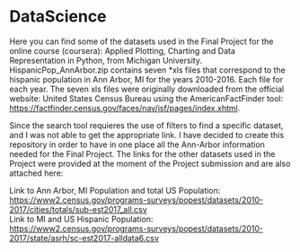 # DataScience

Here you can find some of the datasets used in the Final Project for the online course (coursera): Applied Plotting, Charting and Data Representation in Python, from Michigan University.  
HispanicPop_AnnArbor.zip contains seven *xls files that correspond to the hispanic population in Ann Arbor, MI for the years 2010-2016. Each file for each year.
The seven xls files were originally downloaded from the official website: United States Census Bureau using the AmericanFactFinder tool: https://factfinder.census.gov/faces/nav/jsf/pages/index.xhtml.

Since the search tool requieres the use of filters to find a specific dataset, and I was not able to get the appropriate link. I have decided to create this repository in order to have in one place all the Ann-Arbor information needed for the Final Project.  The links for the other datasets used in the Project were provided at the moment of the Project submission and are also attached here:

Link to Ann Arbor, MI Population and  total US Population:    https://www2.census.gov/programs-surveys/popest/datasets/2010-2017/cities/totals/sub-est2017_all.csv          
Link to MI and US Hispanic Population: https://www2.census.gov/programs-surveys/popest/datasets/2010-2017/state/asrh/sc-est2017-alldata6.csv 

